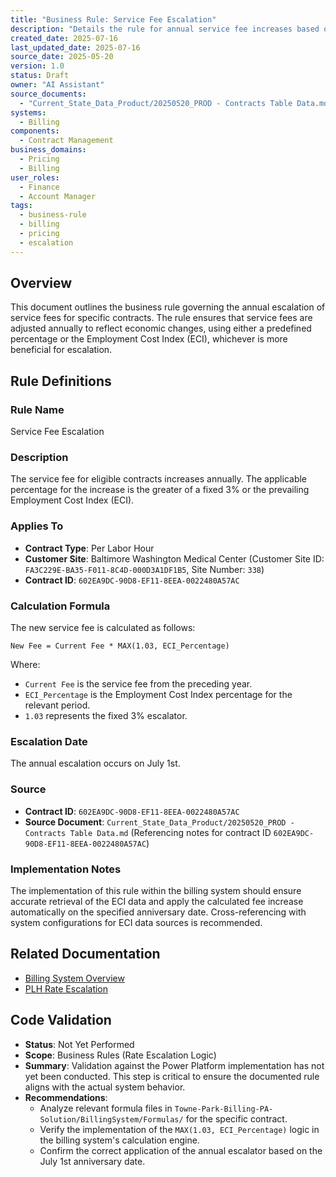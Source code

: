```yaml
---
title: "Business Rule: Service Fee Escalation"
description: "Details the rule for annual service fee increases based on Employment Cost Index (ECI) or a fixed percentage."
created_date: 2025-07-16
last_updated_date: 2025-07-16
source_date: 2025-05-20
version: 1.0
status: Draft
owner: "AI Assistant"
source_documents:
  - "Current_State_Data_Product/20250520_PROD - Contracts Table Data.md"
systems:
  - Billing
components:
  - Contract Management
business_domains:
  - Pricing
  - Billing
user_roles:
  - Finance
  - Account Manager
tags:
  - business-rule
  - billing
  - pricing
  - escalation
---
```


## Overview

This document outlines the business rule governing the annual escalation of service fees for specific contracts. The rule ensures that service fees are adjusted annually to reflect economic changes, using either a predefined percentage or the Employment Cost Index (ECI), whichever is more beneficial for escalation.

## Rule Definitions

### Rule Name

Service Fee Escalation

### Description

The service fee for eligible contracts increases annually. The applicable percentage for the increase is the greater of a fixed 3% or the prevailing Employment Cost Index (ECI).

### Applies To

*   **Contract Type**: Per Labor Hour
*   **Customer Site**: Baltimore Washington Medical Center (Customer Site ID: `FA3C229E-BA35-F011-8C4D-000D3A1DF1B5`, Site Number: `338`)
*   **Contract ID**: `602EA9DC-90D8-EF11-8EEA-0022480A57AC`

### Calculation Formula

The new service fee is calculated as follows:

`New Fee = Current Fee * MAX(1.03, ECI_Percentage)`

Where:
*   `Current Fee` is the service fee from the preceding year.
*   `ECI_Percentage` is the Employment Cost Index percentage for the relevant period.
*   `1.03` represents the fixed 3% escalator.

### Escalation Date

The annual escalation occurs on July 1st.

### Source

*   **Contract ID**: `602EA9DC-90D8-EF11-8EEA-0022480A57AC`
*   **Source Document**: `Current_State_Data_Product/20250520_PROD - Contracts Table Data.md` (Referencing notes for contract ID `602EA9DC-90D8-EF11-8EEA-0022480A57AC`)

### Implementation Notes

The implementation of this rule within the billing system should ensure accurate retrieval of the ECI data and apply the calculated fee increase automatically on the specified anniversary date. Cross-referencing with system configurations for ECI data sources is recommended.

## Related Documentation

*   [Billing System Overview](../../systems/billing/20250716_Billing_SystemOverview_PowerBill.md)
*   [PLH Rate Escalation](plh-rate-escalation.md)

## Code Validation

*   **Status**: Not Yet Performed
*   **Scope**: Business Rules (Rate Escalation Logic)
*   **Summary**: Validation against the Power Platform implementation has not yet been conducted. This step is critical to ensure the documented rule aligns with the actual system behavior.
*   **Recommendations**:
    *   Analyze relevant formula files in `Towne-Park-Billing-PA-Solution/BillingSystem/Formulas/` for the specific contract.
    *   Verify the implementation of the `MAX(1.03, ECI_Percentage)` logic in the billing system's calculation engine.
    *   Confirm the correct application of the annual escalator based on the July 1st anniversary date.